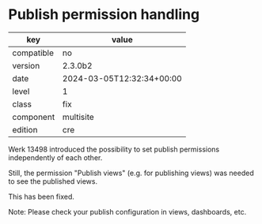 [//]: # (werk v2)
# Publish permission handling

key        | value
---------- | ---
compatible | no
version    | 2.3.0b2
date       | 2024-03-05T12:32:34+00:00
level      | 1
class      | fix
component  | multisite
edition    | cre

Werk 13498 introduced the possibility to set publish permissions independently
of each other.

Still, the permission "Publish views" (e.g. for publishing views) was needed
to see the published views.

This has been fixed.

Note: Please check your publish configuration in views, dashboards, etc.